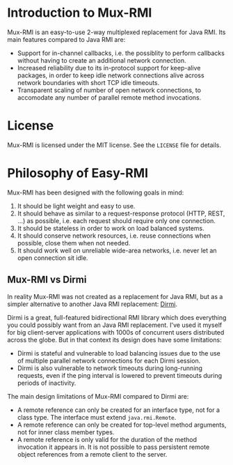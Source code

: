 # Introduction to Mux-RMI

Mux-RMI is an easy-to-use 2-way multiplexed replacement for Java RMI. Its main features compared to Java RMI are:

 * Support for in-channel callbacks, i.e. the possiblity to perform callbacks without having to create an additional network connection.
 * Increased reliability due to its in-protocol support for keep-alive packages, in order to keep idle network connections alive across network boundaries with short TCP idle timeouts.
 * Transparent scaling of number of open network connections, to accomodate any number of parallel remote method invocations.

# License

Mux-RMI is licensed under the MIT license. See the `LICENSE` file for details.

# Philosophy of Easy-RMI

Mux-RMI has been designed with the following goals in mind:

 1. It should be light weight and easy to use.
 2. It should behave as similar to a request-response protocol (HTTP, REST, ...) as possible, i.e. each request should require only one connection.
 3. It should be stateless in order to work on load balanced systems.
 4. It should conserve network resources, i.e. reuse connections when possible, close them when not needed.
 5. It should work well on unreliable wide-area networks, i.e. never let an open connection sit idle.

## Mux-RMI vs Dirmi
 
In reality Mux-RMI was not created as a replacement for Java RMI, but as a simpler alternative to another Java RMI replacement: [Dirmi](https://github.com/cojen/Dirmi).

Dirmi is a great, full-featured bidirectional RMI library which does everything you could possibly want from an Java RMI replacement.
I've used it myself for big client-server applications with 1000s of concurrent users distributed across the globe.
But in that context its design does have some limitations:

 * Dirmi is stateful and vulnerable to load balancing issues due to the use of multiple parallel network connections for each Dirmi session.
 * Dirmi is also vulnerable to network timeouts during long-running requests, even if the ping interval is lowered to prevent timeouts during periods of inactivity.
  
 The main design limitations of Mux-RMI compared to Dirmi are:
 
  * A remote reference can only be created for an interface type, not for a class type. The interface must extend `java.rmi.Remote`.
  * A remote reference can only be created for top-level method arguments, not for inner class member types.
  * A remote reference is only valid for the duration of the method invocation it appears in. It is not possible to pass persistent remote object references from a remote client to the server.

